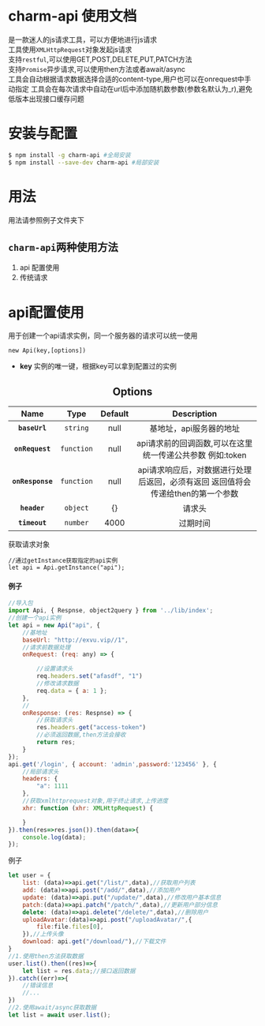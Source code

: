 
charm-api 使用文档
==========
是一款迷人的js请求工具，可以方便地进行js请求  
工具使用`XMLHttpRequest`对象发起js请求   
支持`restful`,可以使用GET,POST,DELETE,PUT,PATCH方法  
支持`Promise`异步请求,可以使用then方法或者await/async  
工具会自动根据请求数据选择合适的content-type,用户也可以在onrequest中手动指定
工具会在每次请求中自动在url后中添加随机数参数(参数名默认为_r),避免低版本出现接口缓存问题

安装与配置
==========
```sh
$ npm install -g charm-api #全局安装
$ npm install --save-dev charm-api #局部安装
```
用法
==========
用法请参照例子文件夹下  
## `charm-api`两种使用方法
1. api 配置使用
2. 传统请求

# api配置使用
用于创建一个api请求实例，同一个服务器的请求可以统一使用
```
new Api(key,[options])
```
* **key** 实例的唯一键，根据key可以拿到配置过的实例
<h2 align="center">Options</h2>  

|Name|Type|Default|Description|
|:--:|:--:|:-----:|:--------:|
|**`baseUrl`**|`string`| null| 基地址，api服务器的地址|
|**`onRequest`**|`function`| null| api请求前的回调函数,可以在这里统一传递公共参数 例如:token|
|**`onResponse`**|`function`| null| api请求响应后，对数据进行处理后返回，必须有返回 返回值将会传递给then的第一个参数|
|**`header`**|`object`| {}| 请求头|
|**`timeout`**|`number`| 4000 | 过期时间|
获取请求对象
```
//通过getInstance获取指定的api实例
let api = Api.getInstance("api");
```

#### 例子
```javascript
//导入包
import Api, { Respnse, object2query } from '../lib/index';
//创建一个api实例
let api = new Api("api", {
    //基地址
    baseUrl: "http://exvu.vip//1",
    //请求前数据处理
    onRequest: (req: any) => {

        //设置请求头
        req.headers.set("afasdf", "1")
        //修改请求数据
        req.data = { a: 1 };
    },
    //
    onResponse: (res: Respnse) => {
        //获取请求头
        res.headers.get("access-token")
        //必须返回数据,then方法会接收
        return res;
    }
});
api.get('/login', { account: 'admin',password:'123456' }, {
    //局部请求头
    headers: {
        "a": 1111
    },
    //获取xmlhttprequest对象,用于终止请求,上传进度
    xhr: function (xhr: XMLHttpRequest) {

    }
}).then(res=>res.json()).then(data=>{
    console.log(data);
});
```


例子
```javascript
let user = {
    list: (data)=>api.get("/list/",data),//获取用户列表
    add: (data)=>api.post("/add/",data),//添加用户
    update: (data)=>api.put("/update/",data),//修改用户基本信息
    patch:(data)=>api.patch("/patch/",data),//更新用户部分信息
    delete: (data)=>api.delete("/delete/",data),//删除用户
    uploadAvatar:(data)=>api.post("/uploadAvatar/",{
        file:file.files[0],
    }),//上传头像
    download: api.get("/download/"),//下载文件
}
//1.使用then方法获取数据
user.list().then((res)=>{
    let list = res.data;//接口返回数据
}).catch((err)=>{
    //错误信息
    //...
})
//2.使用await/async获取数据
let list = await user.list();
```